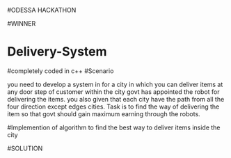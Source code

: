 #ODESSA HACKATHON

#WINNER

# Delivery-System
#completely coded in c++
#Scenario

you need to develop a system in for a city in which you can deliver items at any door step of customer within the city
govt has appointed the robot for delivering the items.
you also given that each city have the path from all the four direction except edges cities.
Task is to find the way of delivering the item so that govt should gain maximum earning through the robots.

#Implemention of algorithm to find the best way to deliver items inside the city

#SOLUTION
